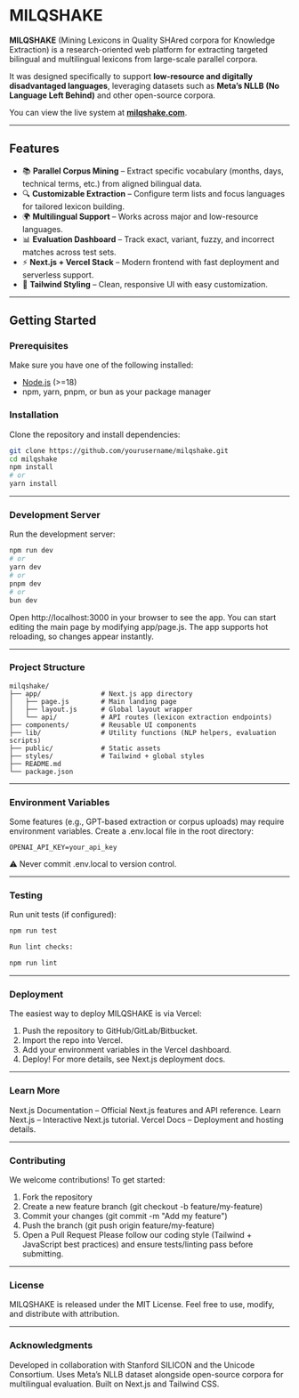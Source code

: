 # MILQSHAKE

**MILQSHAKE** (Mining Lexicons in Quality SHAred corpora for Knowledge Extraction) is a research-oriented web platform for extracting targeted bilingual and multilingual lexicons from large-scale parallel corpora.  

It was designed specifically to support **low-resource and digitally disadvantaged languages**, leveraging datasets such as **Meta’s NLLB (No Language Left Behind)** and other open-source corpora.  

You can view the live system at **[milqshake.com](https://milqshake.com)**.  

---

## Features

- 📚 **Parallel Corpus Mining** – Extract specific vocabulary (months, days, technical terms, etc.) from aligned bilingual data.  
- 🔍 **Customizable Extraction** – Configure term lists and focus languages for tailored lexicon building.  
- 🌍 **Multilingual Support** – Works across major and low-resource languages.  
- 📊 **Evaluation Dashboard** – Track exact, variant, fuzzy, and incorrect matches across test sets.  
- ⚡ **Next.js + Vercel Stack** – Modern frontend with fast deployment and serverless support.  
- 🎨 **Tailwind Styling** – Clean, responsive UI with easy customization.  

---

## Getting Started

### Prerequisites

Make sure you have one of the following installed:

- [Node.js](https://nodejs.org/) (>=18)  
- npm, yarn, pnpm, or bun as your package manager  

### Installation

Clone the repository and install dependencies:

```bash
git clone https://github.com/yourusername/milqshake.git
cd milqshake
npm install
# or
yarn install
```

---

### Development Server

Run the development server:

```bash
npm run dev
# or
yarn dev
# or
pnpm dev
# or
bun dev
```

Open http://localhost:3000 in your browser to see the app.
You can start editing the main page by modifying app/page.js. The app supports hot reloading, so changes appear instantly.

---

### Project Structure

```
milqshake/
├── app/               # Next.js app directory
│   ├── page.js        # Main landing page
│   ├── layout.js      # Global layout wrapper
│   └── api/           # API routes (lexicon extraction endpoints)
├── components/        # Reusable UI components
├── lib/               # Utility functions (NLP helpers, evaluation scripts)
├── public/            # Static assets
├── styles/            # Tailwind + global styles
├── README.md
└── package.json
```

---

### Environment Variables

Some features (e.g., GPT-based extraction or corpus uploads) may require environment variables. Create a .env.local file in the root directory:

```
OPENAI_API_KEY=your_api_key
```
⚠️ Never commit .env.local to version control.

---

### Testing

Run unit tests (if configured):

```bash
npm run test
```
```bash
Run lint checks:
```
```bash
npm run lint
```

---

### Deployment

The easiest way to deploy MILQSHAKE is via Vercel:
1. Push the repository to GitHub/GitLab/Bitbucket.
2. Import the repo into Vercel.
3. Add your environment variables in the Vercel dashboard.
4. Deploy!
For more details, see Next.js deployment docs.

---

### Learn More

Next.js Documentation – Official Next.js features and API reference.
Learn Next.js – Interactive Next.js tutorial.
Vercel Docs – Deployment and hosting details.

---

### Contributing

We welcome contributions! To get started:

1. Fork the repository
2. Create a new feature branch (git checkout -b feature/my-feature)
3. Commit your changes (git commit -m "Add my feature")
4. Push the branch (git push origin feature/my-feature)
5. Open a Pull Request
Please follow our coding style (Tailwind + JavaScript best practices) and ensure tests/linting pass before submitting.

---

### License
MILQSHAKE is released under the MIT License.
Feel free to use, modify, and distribute with attribution.

---

### Acknowledgments
Developed in collaboration with Stanford SILICON and the Unicode Consortium.
Uses Meta’s NLLB dataset alongside open-source corpora for multilingual evaluation.
Built on Next.js and Tailwind CSS.